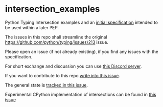 # intersection_examples
Python Typing Intersection examples and an [initial specification](./specification.rst) intended to be used within a later PEP.

The issues in this repo shall streamline the original https://github.com/python/typing/issues/213 issue.

Please open an issue (if not already existing), if you find any issues with the specification.

For short exchange and discussion you can use [this Discord server](https://discord.gg/wDWAbXatWt).

If you want to contribute to this repo [write into this issue](https://github.com/CarliJoy/intersection_examples/issues/4).

The general state is [tracked in this issue](https://github.com/CarliJoy/intersection_examples/issues/8).

Experimental CPython implementation of intersections can be found in [this issue](https://github.com/CarliJoy/intersection_examples/issues/9)